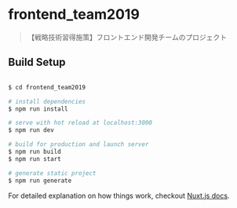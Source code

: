 # frontend_team2019

> 【戦略技術習得施策】フロントエンド開発チームのプロジェクト

## Build Setup

``` bash

$ cd frontend_team2019

# install dependencies
$ npm run install

# serve with hot reload at localhost:3000
$ npm run dev

# build for production and launch server
$ npm run build
$ npm run start

# generate static project
$ npm run generate
```

For detailed explanation on how things work, checkout [Nuxt.js docs](https://nuxtjs.org).

